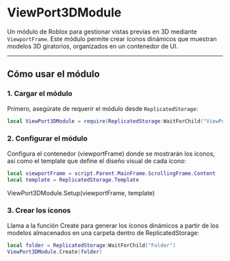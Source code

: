 # ViewPort3DModule

Un módulo de Roblox para gestionar vistas previas en 3D mediante `ViewportFrame`. Este módulo permite crear íconos dinámicos que muestran modelos 3D giratorios, organizados en un contenedor de UI.

---

## Cómo usar el módulo

### 1. Cargar el módulo

Primero, asegúrate de requerir el módulo desde `ReplicatedStorage`:

```lua
local ViewPort3DModule = require(ReplicatedStorage:WaitForChild("ViewPort3DModule"))
```

### 2. Configurar el módulo
Configura el contenedor (viewportFrame) donde se mostrarán los íconos, así como el template que define el diseño visual de cada ícono:
```lua
local viewportFrame = script.Parent.MainFrame.ScrollingFrame.Content
local template = ReplicatedStorage.Template
```

ViewPort3DModule.Setup(viewportFrame, template)

### 3. Crear los íconos
Llama a la función Create para generar los íconos dinámicos a partir de los modelos almacenados en una carpeta dentro de ReplicatedStorage:
```lua
local folder = ReplicatedStorage:WaitForChild("Folder")
ViewPort3DModule.Create(folder)
```

